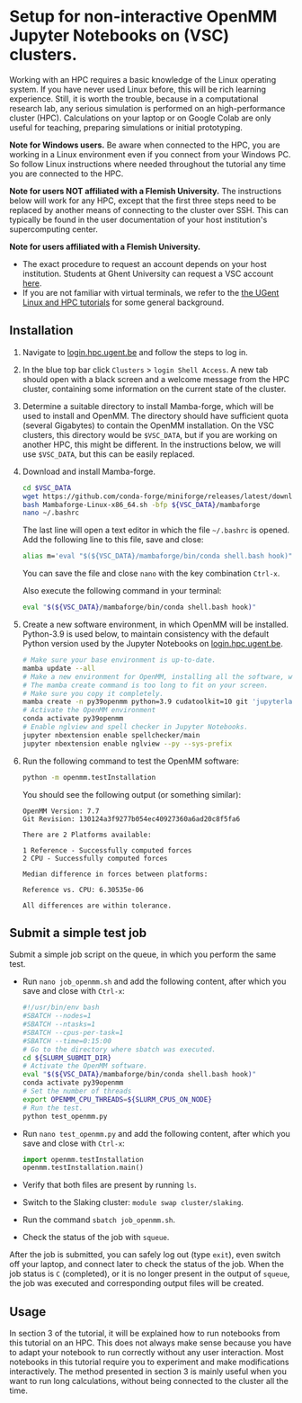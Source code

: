 # Setup for non-interactive OpenMM Jupyter Notebooks on (VSC) clusters.

Working with an HPC requires a basic knowledge of the Linux operating system.
If you have never used Linux before, this will be rich learning experience.
Still, it is worth the trouble, because in a computational research lab, any serious simulation is performed on an high-performance cluster (HPC).
Calculations on your laptop or on Google Colab are only useful for teaching, preparing simulations or initial prototyping.

**Note for Windows users.**
Be aware when connected to the HPC, you are working in a Linux environment even if you connect from your Windows PC.
So follow Linux instructions where needed throughout the tutorial any time you are connected to the HPC.

**Note for users NOT affiliated with a Flemish University.**
The instructions below will work for any HPC, except that the first three steps need to be replaced by another means of connecting to the cluster over SSH.
This can typically be found in the user documentation of your host institution's supercomputing center.

**Note for users affiliated with a Flemish University.**
- The exact procedure to request an account depends on your host institution.
Students at Ghent University can request a VSC account [here](https://www.ugent.be/hpc/en/access/policy/access#Students).
- If you are not familiar with virtual terminals, we refer to the [the UGent Linux and HPC tutorials](https://www.ugent.be/hpc/en/support/documentation.htm) for some general background.


## Installation

1. Navigate to [login.hpc.ugent.be](https://login.hpc.ugent.be) and follow the steps to log in.

1. In the blue top bar click `Clusters` > `login Shell Access`.
   A new tab should open with a black screen and a welcome message from the HPC cluster,
   containing some information on the current state of the cluster.

1. Determine a suitable directory to install Mamba-forge, which will be used to install and OpenMM.
   The directory should have sufficient quota (several Gigabytes) to contain the OpenMM installation.
   On the VSC clusters, this directory would be `$VSC_DATA`, but if you are working on another HPC, this might be different.
   In the instructions below, we will use `$VSC_DATA`, but this can be easily replaced.

1. Download and install Mamba-forge.

   ```bash
   cd $VSC_DATA
   wget https://github.com/conda-forge/miniforge/releases/latest/download/Mambaforge-Linux-x86_64.sh
   bash Mambaforge-Linux-x86_64.sh -bfp ${VSC_DATA}/mambaforge
   nano ~/.bashrc
   ```

   The last line will open a text editor in which the file `~/.bashrc` is opened.
   Add the following line to this file, save and close:

   ```bash
   alias m='eval "$(${VSC_DATA}/mambaforge/bin/conda shell.bash hook)"'
   ```

   You can save the file and close `nano` with the key combination `Ctrl-x`.

   Also execute the following command in your terminal:
   ```bash
   eval "$(${VSC_DATA}/mambaforge/bin/conda shell.bash hook)"
   ```

1. Create a new software environment, in which OpenMM will be installed.
   Python-3.9 is used below, to maintain consistency with the default Python version used by the Jupyter Notebooks on [login.hpc.ugent.be](https://login.hpc.ugent.be).

   ```bash
   # Make sure your base environment is up-to-date.
   mamba update --all
   # Make a new environment for OpenMM, installing all the software, which takes some minutes.
   # The mamba create command is too long to fit on your screen.
   # Make sure you copy it completely.
   mamba create -n py39openmm python=3.9 cudatoolkit=10 git 'jupyterlab>=3.4.4' numpy pandas scipy matplotlib ipympl rdkit openbabel openmm mdtraj nglview pymbar pdbfixer parmed jupyter_contrib_nbextensions ipywidgets=7
   # Activate the OpenMM environment
   conda activate py39openmm
   # Enable nglview and spell checker in Jupyter Notebooks.
   jupyter nbextension enable spellchecker/main
   jupyter nbextension enable nglview --py --sys-prefix
   ```

1. Run the following command to test the OpenMM software:

   ```bash
   python -m openmm.testInstallation
   ```

   You should see the following output (or something similar):

   ```
   OpenMM Version: 7.7
   Git Revision: 130124a3f9277b054ec40927360a6ad20c8f5fa6

   There are 2 Platforms available:

   1 Reference - Successfully computed forces
   2 CPU - Successfully computed forces

   Median difference in forces between platforms:

   Reference vs. CPU: 6.30535e-06

   All differences are within tolerance.
   ```


## Submit a simple test job

Submit a simple job script on the queue, in which you perform the same test.

- Run `nano job_openmm.sh` and add the following content, after which you save and close with `Ctrl-x`:

  ```bash
  #!/usr/bin/env bash
  #SBATCH --nodes=1
  #SBATCH --ntasks=1
  #SBATCH --cpus-per-task=1
  #SBATCH --time=0:15:00
  # Go to the directory where sbatch was executed.
  cd ${SLURM_SUBMIT_DIR}
  # Activate the OpenMM software.
  eval "$(${VSC_DATA}/mambaforge/bin/conda shell.bash hook)"
  conda activate py39openmm
  # Set the number of threads
  export OPENMM_CPU_THREADS=${SLURM_CPUS_ON_NODE}
  # Run the test.
  python test_openmm.py
  ```

- Run `nano test_openmm.py` and add the following content, after which you save and close with `Ctrl-x`:

  ```python
  import openmm.testInstallation
  openmm.testInstallation.main()
  ```

- Verify that both files are present by running `ls`.

- Switch to the Slaking cluster:
  `module swap cluster/slaking`.

- Run the command `sbatch job_openmm.sh`.

- Check the status of the job with `squeue`.

After the job is submitted, you can safely log out (type `exit`), even switch off your laptop, and connect later to check the status of the job.
When the job status is `C` (completed), or it is no longer present in the output of `squeue`, the job was executed and corresponding output files will be created.


## Usage

In section 3 of the tutorial, it will be explained how to run notebooks from this tutorial on an HPC.
This does not always make sense because you have to adapt your notebook to run correctly without any user interaction.
Most notebooks in this tutorial require you to experiment and make modifications interactively.
The method presented in section 3 is mainly useful when you want to run long calculations, without being connected to the cluster all the time.
